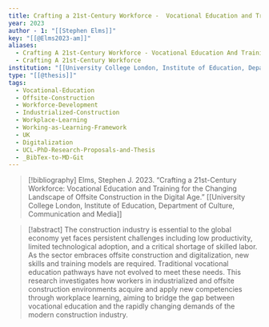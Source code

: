 ```yaml
---
title: Crafting a 21st-Century Workforce -  Vocational Education and Training for the Changing Landscape of Offsite Construction in the Digital Age
year: 2023
author - 1: "[[Stephen Elms]]"
key: "[[@Elms2023-am]]"
aliases:
  - Crafting A 21st-Century Workforce - Vocational Education And Training For The Changing Landscape Of Offsite Construction In The Digital Age
  - Crafting A 21st-Century Workforce
institution: "[[University College London, Institute of Education, Department of Culture, Communication and Media]]"
type: "[[@thesis]]"
tags:
  - Vocational-Education
  - Offsite-Construction
  - Workforce-Development
  - Industrialized-Construction
  - Workplace-Learning
  - Working-as-Learning-Framework
  - UK
  - Digitalization
  - UCL-PhD-Research-Proposals-and-Thesis
  - _BibTex-to-MD-Git
---
```


> [!bibliography]
> Elms, Stephen J. 2023. “Crafting a 21st-Century Workforce: Vocational Education and Training for the Changing Landscape of Offsite Construction in the Digital Age.” [[University College London, Institute of Education, Department of Culture, Communication and Media]]

> [!abstract]
> The construction industry is essential to the global economy yet faces persistent challenges including low productivity, limited technological adoption, and a critical shortage of skilled labor. As the sector embraces offsite construction and digitalization, new skills and training models are required. Traditional vocational education pathways have not evolved to meet these needs. This research investigates how workers in industrialized and offsite construction environments acquire and apply new competencies through workplace learning, aiming to bridge the gap between vocational education and the rapidly changing demands of the modern construction industry.